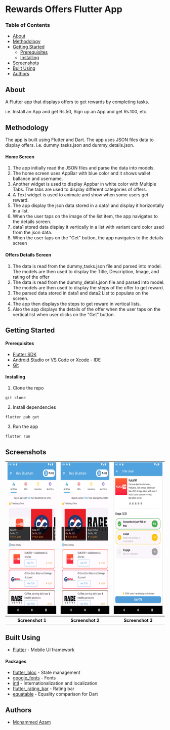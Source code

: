 # Rewards Offers Flutter App

### Table of Contents

- [About](#about)
- [Methodology](#methodology)
- [Getting Started](#getting_started)
  - [Prerequisites](#prerequisites)
  - [Installing](#installing)
- [Screenshots](#screenshots)
- [Built Using](#built_using)
- [Authors](#authors)

## About

A Flutter app that displays offers to get rewards by completing tasks.

i.e. Install an App and get Rs.50, Sign up an App and get Rs.100, etc.

## Methodology

The app is built using Flutter and Dart. The app uses JSON files data to display offers. i.e. dummy_tasks.json and dummy_details.json.

#### Home Screen

1. The app initially read the JSON files and parse the data into models.
2. The home screen uses AppBar with blue color and it shows wallet ballance and username.
3. Another widget is used to display Appbar in white color with Multiple Tabs. The tabs are used to display different categories of offers.
4. A Text widget is used to animate and show when some users get reward.
5. The app display the json data stored in a data1 and display it horizontally in a list.
6. When the user taps on the image of the list item, the app navigates to the details screen.
7. data1 stored data display it vertically in a list with variant card color used from the json data.
8. When the user taps on the "Get" button, the app navigates to the details screen

#### Offers Details Screen

1. The data is read from the dummy_tasks.json file and parsed into model. The models are then used to display the Title, Description, Image, and rating of the offer
2. The data is read from the dummy_details.json file and parsed into model. The models are then used to display the steps of the offer to get reward.
3. The parsed data stored in data1 and data2 List to populate on the screen.
4. The app then displays the steps to get reward in vertical lists.
5. Also the app displays the details of the offer when the user taps on the vertical list when user clicks on the "Get" button.

## Getting Started

#### Prerequisites

- [Flutter SDK](https://flutter.dev/docs/get-started/install)
- [Android Studio](https://developer.android.com/studio)
  or [VS Code](https://code.visualstudio.com/)
  or [Xcode](https://developer.apple.com/xcode/) - IDE
- [Git](https://git-scm.com/downloads)

#### Installing

1. Clone the repo

```
git clone
```

2. Install dependencies

```
flutter pub get
```

3. Run the app

```
flutter run
```

## Screenshots

<table align="center">
  <tr>
    <td><img src="/screenshots/1.png" width=270 height=480 alt="screenshot"></td>
    <td><img src="/screenshots/2.png" width=270 height=480 alt="screenshot"></td>
    <td><img src="/screenshots/3.png" width=270 height=480 alt="screenshot"></td>
  </tr>
  <tr>
    <th>Screenshot 1</th>
    <th>Screenshot 2</th>
    <th>Screenshot 3</th>
  </tr>
 </table>

## Built Using

- [Flutter](https://flutter.dev/) - Mobile UI framework

#### Packages

- [flutter_bloc](https://bloclibrary.dev/#/gettingstarted) - State management
- [google_fonts](https://pub.dev/packages/google_fonts) - Fonts
- [intl](https://pub.dev/packages/intl) - Internationalization and localization
- [flutter_rating_bar](https://pub.dev/packages/flutter_rating_bar) - Rating bar
- [equatable](https://pub.dev/packages/equatable) - Equality comparison for Dart

## Authors <a name = "authors"></a>

- [Mohammed Azam](https://www.linkedin.com/in/azam5/)
